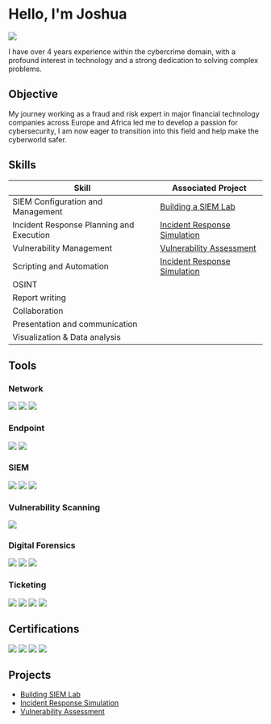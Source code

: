 # Hello, I'm Joshua
<a href="https://linkedin.com/in/joshua001"><img src="https://img.shields.io/badge/-LinkedIn-0072b1?&style=for-the-badge&logo=linkedin&logoColor=white" /></a>

I have over 4 years experience within the cybercrime domain, with a profound interest in technology and a strong dedication to solving complex problems.

## Objective
My journey working as a fraud and risk expert in major financial technology companies across Europe and Africa led me to develop a passion for cybersecurity, I am now eager to transition into this field and help make the cyberworld safer.

## Skills

| Skill                                         | Associated Project         |
|-----------------------------------------------|----------------------------|
| SIEM Configuration and Management             | <a href="https://github.com/CibaForce1/Building-a-SIEM-Lab-Elastic">Building a SIEM Lab</a>|
| Incident Response Planning and Execution      | <a href="https://medium.com/@Ciba_Force/incident-response-project-b3b0d1838645">Incident Response Simulation</a>|
| Vulnerability Management                      | <a href="https://github.com/CibaForce1/Vulnerability-Assessment/blob/main/README.md">Vulnerability Assessment</a>|
| Scripting and Automation                      | <a href="https://medium.com/@Ciba_Force/incident-response-project-b3b0d1838645">Incident Response Simulation</a>|
| OSINT                                         | 
| Report writing                                | 
| Collaboration                                 |
| Presentation and communication                | 
| Visualization & Data analysis                 | 

## Tools

### Network
<div>
    <img src="https://img.shields.io/badge/-Wireshark-1679A7?&style=for-the-badge&logo=Wireshark&logoColor=white" />
    <img src="https://img.shields.io/badge/-NetworkMiner-1F2E4B?style=for-the-badge&logo=NetworkMiner&logoColor=white" />
    <img src="https://img.shields.io/badge/-Zeek-777BB4?&style=for-the-badge&logo=Zeek&logoColor=white" />
</div>

### Endpoint
<div>
    <img src="https://img.shields.io/badge/-LIMACHARLIE-0A0A0A?style=for-the-badge&logo=LIMACHARLIE&logoColor=white" />
    <img src="https://img.shields.io/badge/-Velociraptor-4B275F?&style=for-the-badge&logo=Velociraptor&logoColor=white" />
</div>

### SIEM
<div>
    <img src="https://img.shields.io/badge/-Google_Chronicle-4285F4?style=for-the-badge&logo=Google&logoColor=white" />
    <img src="https://img.shields.io/badge/-Splunk-000000?&style=for-the-badge&logo=Splunk&logoColor=white" />
    <img src="https://img.shields.io/badge/-Elastic-005571?&style=for-the-badge&logo=Elastic&logoColor=white" />
</div>

### Vulnerability Scanning
<div>
    <img src="https://img.shields.io/badge/-Nessus-00C176?style=for-the-badge&logo=Nessus&logoColor=white" />
</div>

### Digital Forensics
<div>
    <img src="https://img.shields.io/badge/-Autopsy-2A2A2A?style=for-the-badge&logo=Autopsy&logoColor=white" />
    <img src="https://img.shields.io/badge/-Redline-FF0000?style=for-the-badge&logo=Redline&logoColor=white" />
    <img src="https://img.shields.io/badge/-Volatility-6B6B6B?style=for-the-badge&logo=Volatility&logoColor=white" />
</div>

### Ticketing
<div>
    <img src="https://img.shields.io/badge/-Jira-0052CC?style=for-the-badge&logo=Jira&logoColor=white" />
    <img src="https://img.shields.io/badge/-Zendesk-0A6A6A?style=for-the-badge&logo=Zendesk&logoColor=white" />
    <img src="https://img.shields.io/badge/-Notion-000000?style=for-the-badge&logo=Notion&logoColor=white" />
    <img src="https://img.shields.io/badge/-Shortcut-F6C341?style=for-the-badge&logo=Shortcut&logoColor=000000" />
</div>

## Certifications
<div>
<img src="https://img.shields.io/badge/IBM_Cybersecurity_Analyst_Professional_Certificate-000000?style=for-the-badge&logo=IBM&logoColor=white" />
<img src="https://img.shields.io/badge/Google_Cybersecurity_Certificate-4285F4?style=for-the-badge&logo=google&logoColor=white" />
<img src="https://img.shields.io/badge/TryHackMe_SOC_LEVEL1_Certificate-000000?style=for-the-badge&logo=TryHackMe&logoColor=white" />
<img src="https://img.shields.io/badge/Security%2B-003A70?style=for-the-badge&logo=CompTIA&logoColor=white" />
</div>

## Projects
- <a href="https://github.com/CibaForce1/Building-a-SIEM-Lab-Elastic">Building SIEM Lab</a> 
- <a href="https://medium.com/@Ciba_Force/incident-response-project-b3b0d1838645">Incident Response Simulation</a>
- <a href="https://medium.com/@Ciba_Force/vulnerability-assessment-project-d3aaf11dc24c">Vulnerability Assessment</a>
